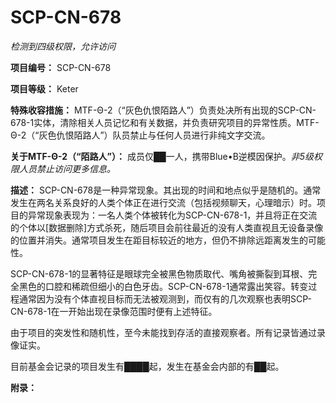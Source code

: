 # SCP-CN-678












*检测到四级权限，允许访问* 



**项目编号：** SCP-CN-678

**项目等级：** Keter

**特殊收容措施：** MTF-Θ-2（“灰色仇恨陌路人”）负责处决所有出现的SCP-CN-678-1实体，清除相关人员记忆和有关数据，并负责研究项目的异常性质。MTF-Θ-2（“灰色仇恨陌路人”）队员禁止与任何人员进行非纯文字交流。

**关于MTF-Θ-2（“陌路人”）：** 成员仅██一人，携带Blue•B逆模因保护。*非5级权限人员禁止访问更多信息。* 

**描述：** SCP-CN-678是一种异常现象。其出现的时间和地点似乎是随机的。通常发生在两名关系良好的人类个体正在进行交流（包括视频聊天，心理暗示）时。项目的异常现象表现为：一名人类个体被转化为SCP-CN-678-1，并且将正在交流的个体以[数据删除]方式杀死，随后项目会前往最近的没有人类直视且无设备录像的位置并消失。通常项目发生在距目标较近的地方，但仍不排除远距离发生的可能性。

SCP-CN-678-1的显著特征是眼球完全被黑色物质取代、嘴角被撕裂到耳根、完全黑色的口腔和稀疏但细小的白色牙齿。SCP-CN-678-1通常露出笑容。转变过程通常因为没有个体直视目标而无法被观测到，而仅有的几次观察也表明SCP-CN-678-1在一开始出现在录像范围时便有上述特征。

由于项目的突发性和随机性，至今未能找到存活的直接观察者。所有记录皆通过录像证实。

目前基金会记录的项目发生有████起，发生在基金会内部的有██起。

**附录：** 















